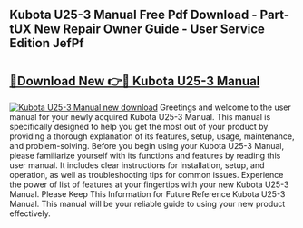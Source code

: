 ## Kubota U25-3 Manual Free Pdf Download - Part-tUX New Repair Owner Guide - User Service Edition JefPf

# <h2><a href="http://bc94446.oget.top/?id=Kubota+U25-3+Manual">🔗Download New 👉🔴 Kubota U25-3 Manual</a></h2>

[![Kubota U25-3 Manual new download](https://i.imgur.com/5g1atiW.png)](http://bc94446.oget.top/?id=Kubota+U25-3+Manual)
Greetings and welcome to the user manual for your newly acquired Kubota U25-3 Manual. This manual is specifically designed to help you get the most out of your product by providing a thorough explanation of its features, setup, usage, maintenance, and problem-solving. Before you begin using your Kubota U25-3 Manual, please familiarize yourself with its functions and features by reading this user manual. It includes clear instructions for installation, setup, and operation, as well as troubleshooting tips for common issues. Experience the power of list of features at your fingertips with your new Kubota U25-3 Manual. Please Keep This Information for Future Reference Kubota U25-3 Manual. This manual will be your reliable guide to using your new product effectively.
